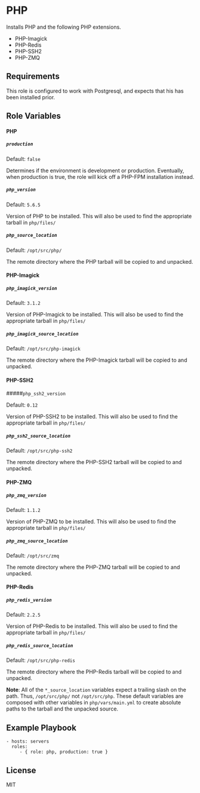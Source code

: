 PHP
=========

Installs PHP and the following PHP extensions.

- PHP-Imagick
- PHP-Redis
- PHP-SSH2
- PHP-ZMQ

Requirements
------------

This role is configured to work with Postgresql, and expects that his has been installed prior.

Role Variables
--------------

#### PHP

##### `production`

Default: `false`

Determines if the environment is development or production. Eventually, when production is true, the role will kick off a PHP-FPM installation instead.

##### `php_version`
Default: `5.6.5`

Version of PHP to be installed. This will also be used to find the appropriate tarball in `php/files/`

##### `php_source_location`

Default: `/opt/src/php/`

The remote directory where the PHP tarball will be copied to and unpacked.

#### PHP-Imagick

##### `php_imagick_version`

Default: `3.1.2`

Version of PHP-Imagick to be installed. This will also be used to find the appropriate tarball in `php/files/`

##### `php_imagick_source_location`

Default: `/opt/src/php-imagick`

The remote directory where the PHP-Imagick tarball will be copied to and unpacked.

#### PHP-SSH2

#####`php_ssh2_version`

Default: `0.12`

Version of PHP-SSH2 to be installed. This will also be used to find the appropriate tarball in `php/files/`

##### `php_ssh2_source_location`

Default: `/opt/src/php-ssh2`

The remote directory where the PHP-SSH2 tarball will be copied to and unpacked.

#### PHP-ZMQ

##### `php_zmq_version`

Default: `1.1.2`

Version of PHP-ZMQ to be installed. This will also be used to find the appropriate tarball in `php/files/`

##### `php_zmq_source_location`

Default: `/opt/src/zmq`

The remote directory where the PHP-ZMQ tarball will be copied to and unpacked.

#### PHP-Redis

##### `php_redis_version`

Default: `2.2.5`

Version of PHP-Redis to be installed. This will also be used to find the appropriate tarball in `php/files/`

##### `php_redis_source_location`

Default: `/opt/src/php-redis`

The remote directory where the PHP-Redis tarball will be copied to and unpacked.


**Note**: All of the `*_source_location` variables expect a trailing slash on the path. Thus, `/opt/src/php/` not `/opt/src/php`. These default variables are composed with other variables in `php/vars/main.yml` to create absolute paths to the tarball and the unpacked source. 

Example Playbook
----------------

    - hosts: servers
      roles:
         - { role: php, production: true }

License
-------

MIT

